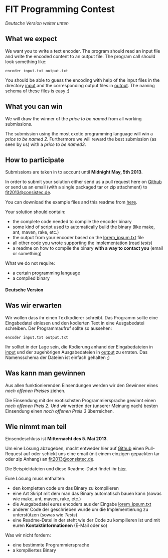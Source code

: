 # FIT Programming Contest

_Deutsche Version weiter unten_

## What we expect

We want you to write a text encoder. The program should read an input file and write the encoded content to an output file. The program call should look something like:

    encoder input.txt output.txt

You should be able to guess the encoding with help of the input files in the directory [input](/input/) and the corresponding output files in [output](/output/). The naming schema of these files is easy ;)

## What you can win

We will draw the winner of the _price to be named_ from all working submissions.  
  
The submission using the most exotic programming language will win a _price to be named 2_. Furthermore we will reward the best submission (as seen by us) with a _price to be named3_.

## How to participate

Submissions are taken in to account until **Midnight May, 5th 2013**.  
  
In order to submit your solution either send us a pull request here on [Github](https://github.com/consistec/fit2013) or send us an email (with a single packaged tar or zip attachment) to [fit2013@consistec.de](mailto:fit2013@consistec.de).  
  
You can download the example files and this readme from [here](https://github.com/consistec/fit2013/archive/master.zip).  
  
Your solution should contain:

-  the complete code needed to compile the encoder binary
-  some kind of script used to automatically build the binary (like make, ant, maven, rake, etc.)
-  the output from your encoder based on the [lorem_ipsum.txt](/input/lorem_ipsum.txt) file
-  all other code you wrote supporting the implementation (read _tests_)
-  a readme on how to compile the binary **with a way to contact you** (email or something)  
  
What we do not require:

-  a certain programming language
-  a compiled binary

#### Deutsche Version

## Was wir erwarten

Wir wollen dass ihr einen Textkodierer schreibt. Das Programm sollte eine Eingabedatei einlesen und den kodierten Text in eine Ausgabedatei schreiben. Der Programmaufruf sollte so aussehen:

    encoder input.txt output.txt

Ihr solltet in der Lage sein, die Kodierung anhand der Eingabedateien in [input](/input/) und der zugehörigen Ausgabedateien in [output](/output/) zu erraten. Das Namensschema der Dateien ist einfach gehalten ;)

## Was kann man gewinnen

Aus allen funktionierenden Einsendungen werden wir den Gewinner eines _noch offenen Preises_ ziehen.  
  
Die Einsendung mit der exotischsten Programmiersprache gewinnt einen _noch offenen Preis 2_. Und wir werden der (unserer Meinung nach) besten Einsendung einen _noch offenen Preis 3_ überreichen.

## Wie nimmt man teil

Einsendeschluss ist **Mitternacht des 5. Mai 2013**.  
  
Um eine Lösung abzugeben, macht entweder hier auf [Github](https://github.com/consistec/fit2013) einen Pull-Request auf oder schickt uns eine email (mit einem einzigen gepackten tar oder zip Anhang) an [fit2013@consistec.de](mailto:fit2013@consistec.de). 
  
Die Beispieldateien und diese Readme-Datei findet ihr [hier](https://github.com/consistec/fit2013/archive/master.zip).   
  
Eure Lösung muss enthalten:

-  den kompletten code um das Binary zu kompilieren
-  eine Art Skript mit dem man das Binary automatisch bauen kann (sowas wie make, ant, maven, rake, etc.)
-  die Ausgabedatei eures encoders aus der Eingabe [lorem_ipsum.txt](/input/lorem_ipsum.txt)
-  anderer Code der geschrieben wurde um die Implementierung zu unterstützen (sowas wie _Tests_)
-  eine Readme-Datei in der steht wie der Code zu kompilieren ist und mit euren **Kontaktinformationen** (E-Mail oder so)

Was wir nicht fordern:

-  eine bestimmte Programmiersprache
-  a kompiliertes Binary